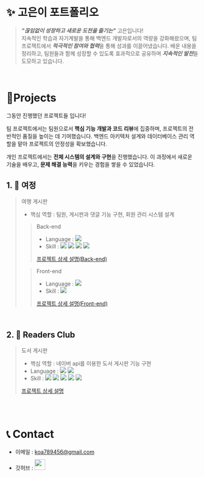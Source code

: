 # ✨ 고은이 포트폴리오

> ***"끊임없이 성장하고 새로운 도전을 즐기는"*** 고은입니다!  
> 지속적인 학습과 자기계발을 통해 백엔드 개발자로서의 역량을 강화해왔으며,
> 팀 프로젝트에서 ***적극적인 참여와 협력***을 통해 성과를 이끌어냈습니다.
> 배운 내용을 정리하고, 팀원들과 함께 성장할 수 있도록 효과적으로 공유하며 ***지속적인 발전***을 도모하고 있습니다.

<br />

# 📝Projects
그동안 진행했던 프로젝트들 입니다!  

팀 프로젝트에서는 팀원으로서 **핵심 기능 개발과 코드 리뷰**에 집중하며, 프로젝트의 전반적인 품질을 높이는 데 기여했습니다. 백엔드 아키텍처 설계와 데이터베이스 관리 역할을 맡아 프로젝트의 안정성을 확보했습니다.

개인 프로젝트에서는 **전체 시스템의 설계와 구현**을 진행했습니다. 이 과정에서 새로운 기술을 배우고, **문제 해결 능력**을 키우는 경험을 쌓을 수 있었습니다.
<br>

## 1. 🛫 여정

> 여행 게시판
>
> - 핵심 역할 : 팀원, 게시판과 댓글 기능 구현, 회원 관리 시스템 설계
>
>> Back-end
>> - Language : <img src="https://img.shields.io/badge/java-007396?style=for-the-badge&logo=java&logoColor=white"> 
>> - Skill : <img src="https://img.shields.io/badge/spring-6DB33F?style=for-the-badge&logo=spring&logoColor=white"> <img src="https://img.shields.io/badge/mysql-4479A1?style=for-the-badge&logo=mysql&logoColor=white"> <img src="https://img.shields.io/badge/docker-%230db7ed.svg?style=for-the-badge&logo=docker&logoColor=white"> <img src="https://img.shields.io/badge/amazonaws-232F3E?style=for-the-badge&logo=amazonaws&logoColor=white"> 
>> 
>> [프로젝트 상세 설명(Back-end)](https://github.com/yeojeong-0824/TeamBack)  
>
>> Front-end
>> - Language : <img src="https://img.shields.io/badge/javascript-F7DF1E?style=for-the-badge&logo=javascript&logoColor=black"> 
>> - Skill : <img src="https://img.shields.io/badge/react-61DAFB?style=for-the-badge&logo=react&logoColor=black"> 
>>
>> [프로젝트 상세 설명(Front-end)](https://github.com/yeojeong-0824/TeamFront)

<br />

## 2. 📖 Readers Club

> 도서 게시판
>
> - 핵심 역할 : 네이버 api를 이용한 도서 게시판 기능 구현
> - Language : <img src="https://img.shields.io/badge/java-007396?style=for-the-badge&logo=java&logoColor=white"> <img src="https://img.shields.io/badge/javascript-F7DF1E?style=for-the-badge&logo=javascript&logoColor=black"> 
> - Skill : <img src="https://img.shields.io/badge/spring-6DB33F?style=for-the-badge&logo=spring&logoColor=white"> <img src="https://img.shields.io/badge/mysql-4479A1?style=for-the-badge&logo=mysql&logoColor=white"> <img src="https://img.shields.io/badge/html5-E34F26?style=for-the-badge&logo=html5&logoColor=white"> <img src="https://img.shields.io/badge/css-1572B6?style=for-the-badge&logo=css3&logoColor=white"> <img src="https://img.shields.io/badge/Thymeleaf-005F0F?style=for-the-badge&logo=Thymeleaf&logoColor=white">
>
> [프로젝트 상세 설명](https://github.com/Go-EunLee/readers_club)

<br />
<br />

# 📞 Contact

- 이메일 : koa789456@gmail.com
- 깃허브 : <a href="https://github.com/Go-EunLee">
  <img src="https://user-images.githubusercontent.com/68724828/185908612-22f4d219-78a7-4de7-bb02-deecaa63bffa.png" height="28px" style="margin-top: 10px" />
  </a>
